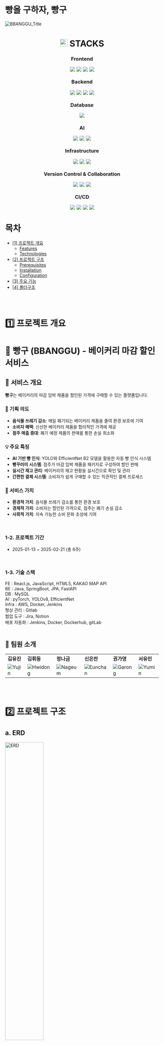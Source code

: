 # 빵을 구하자, 빵구
<!--프로젝트 대문 이미지-->
<img src="https://github.com/user-attachments/assets/eec5168f-77e5-4084-9134-71f99f357b3a" alt="BBANGGU_Title"/>
<br>

<div align="center">
  <h1>
    <img src="https://raw.githubusercontent.com/Tarikul-Islam-Anik/Animated-Fluent-Emojis/master/Emojis/Objects/Books.png" alt="Books" width="25" height="25" /> STACKS
  </h1>
</div>

<div align="center">
  <!-- Frontend -->
  <h3>Frontend</h3>
  <div style="display: flex; justify-content: center; gap: 5px; flex-wrap: wrap;">
    <img src="https://img.shields.io/badge/react-61DAFB?style=flat-square&logo=react&logoColor=black">
    <img src="https://img.shields.io/badge/javascript-F7DF1E?style=flat-square&logo=javascript&logoColor=black">
    <img src="https://img.shields.io/badge/html5-E34F26?style=flat-square&logo=html5&logoColor=white">
    <img src="https://img.shields.io/badge/Kakao_Map_API-FFCD00?style=flat-square&logo=kakao&logoColor=black">
  </div>
  </div>

<!-- Backend -->

<div align="center">
<h3>Backend</h3>
  <div style="display: flex; justify-content: center; gap: 5px; flex-wrap: wrap;">
    <img src="https://img.shields.io/badge/java-007396?style=flat-square&logo=java&logoColor=white">
    <img src="https://img.shields.io/badge/springboot-6DB33F?style=flat-square&logo=springboot&logoColor=white">
    <img src="https://img.shields.io/badge/JPA-59666C?style=flat-square&logo=hibernate&logoColor=white">
    <img src="https://img.shields.io/badge/fastapi-009688?style=flat-square&logo=fastapi&logoColor=white">
  </div>
</div>
<!-- Database -->

<div align="center">
<h3>Database</h3>
  <div style="display: flex; justify-content: center; gap: 5px; flex-wrap: wrap;">
    <img src="https://img.shields.io/badge/mysql-4479A1?style=flat-square&logo=mysql&logoColor=white">
  </div>
  </div>

<!-- AI -->

<div align="center">
<h3>AI</h3>
  <div style="display: flex; justify-content: center; gap: 5px; flex-wrap: wrap;">
    <img src="https://img.shields.io/badge/pytorch-EE4C2C?style=flat-square&logo=pytorch&logoColor=white">
    <img src="https://img.shields.io/badge/YOLOv8-00FFFF?style=flat-square&logo=yolo&logoColor=black">
    <img src="https://img.shields.io/badge/EfficientNet-FF6F00?style=flat-square&logo=tensorflow&logoColor=white">
  </div>
</div>

<!-- Infrastructure -->

<div align="center">
<h3>Infrastructure</h3>
  <div style="display: flex; justify-content: center; gap: 5px; flex-wrap: wrap;">
    <img src="https://img.shields.io/badge/aws-232F3E?style=flat-square&logo=amazonaws&logoColor=white">
    <img src="https://img.shields.io/badge/docker-2496ED?style=flat-square&logo=docker&logoColor=white">
    <img src="https://img.shields.io/badge/jenkins-D24939?style=flat-square&logo=jenkins&logoColor=white">
  </div>
  </div>

<!-- Version Control & Collaboration -->

<div align="center">
<h3>Version Control & Collaboration</h3>
  <div style="display: flex; justify-content: center; gap: 5px; flex-wrap: wrap;">
    <img src="https://img.shields.io/badge/gitlab-FC6D26?style=flat-square&logo=gitlab&logoColor=white">
    <img src="https://img.shields.io/badge/jira-0052CC?style=flat-square&logo=jira&logoColor=white">
    <img src="https://img.shields.io/badge/notion-000000?style=flat-square&logo=notion&logoColor=white">
  </div>
  </div>

<!-- CI/CD -->

<div align="center">
<h3>CI/CD</h3>
  <div style="display: flex; justify-content: center; gap: 5px; flex-wrap: wrap;">
    <img src="https://img.shields.io/badge/jenkins-D24939?style=flat-square&logo=jenkins&logoColor=white">
    <img src="https://img.shields.io/badge/docker-2496ED?style=flat-square&logo=docker&logoColor=white">
    <img src="https://img.shields.io/badge/dockerhub-2496ED?style=flat-square&logo=docker&logoColor=white">
    <img src="https://img.shields.io/badge/gitlab-FC6D26?style=flat-square&logo=gitlab&logoColor=white">
    </div>
  </div>
  </div>


<!--목차-->

# 목차

- [[1] 프로젝트 개요](#1-about-the-project)
  - [Features](#features)
  - [Technologies](#technologies)
- [[2] 프로젝트 구조](#2-getting-started)
  - [Prerequisites](#prerequisites)
  - [Installation](#installation)
  - [Configuration](#configuration)
- [[3] 주요 기능](#3-usage)
- [[4] 폴더구조](#4-contribution)
<br>
<br>

# 1️⃣ 프로젝트 개요

# 🥨 빵구 (BBANGGU) - 베이커리 마감 할인 서비스

## 🌱 서비스 개요

**빵구**는 베이커리의 마감 임박 제품을 할인된 가격에 구매할 수 있는 플랫폼입니다.

### 🎯 기획 의도

- **음식물 쓰레기 감소**: 매일 폐기되는 베이커리 제품을 줄여 환경 보호에 기여
- **소비자 혜택**: 신선한 베이커리 제품을 합리적인 가격에 제공
- **점주 매출 증대**: 폐기 예정 제품의 판매를 통한 손실 최소화

### 💡 주요 특징
- **AI 기반 빵 인식**: YOLO와 EfficientNet B2 모델을 활용한 자동 빵 인식 시스템
- **빵꾸러미 시스템**: 점주가 마감 임박 제품을 패키지로 구성하여 할인 판매
- **실시간 재고 관리**: 베이커리의 재고 현황을 실시간으로 확인 및 관리
- **간편한 결제 시스템**: 소비자가 쉽게 구매할 수 있는 직관적인 결제 프로세스
  
### 🎁 서비스 가치
- **환경적 가치**: 음식물 쓰레기 감소를 통한 환경 보호
- **경제적 가치**: 소비자는 할인된 가격으로, 점주는 폐기 손실 감소
- **사회적 가치**: 지속 가능한 소비 문화 조성에 기여
<br>

### 1-2. 프로젝트 기간
- 2025-01-13 ~ 2025-02-21 (총 6주)
<br>

### 1-3. 기술 스택

FE : React.js, JavaScript, HTML5, KAKAO MAP API  
BE : Java, SpringBoot, JPA, FastAPI  
DB : MySQL  
AI : pyTorch, YOLOv8, EfficientNet  
Infra : AWS, Docker, Jenkins  
형상 관리 : Gitlab  
협업 도구 : Jira, Notion  
배포 자동화 : Jenkins, Docker, Dockerhub, gitLab  
<br>

## 🙇 팀원 소개

<table>
<tr>
<td><b>김유진</b></td>
<td><b>김휘동</b></td>
<td><b>정나금</b></td>
<td><b>신은찬</b></td>
<td><b>권가영</b></td>
<td><b>서유민</b></td>
</tr>
<tr>
<td><img src="https://github.com/user-attachments/assets/69a74b1e-e8a1-44dd-b2c1-be8f43ea4293" alt="Yujin"/></td>
<td><img src="https://github.com/user-attachments/assets/75bf9404-cfe2-46a9-b55a-3545047b1ed4" alt="Hwidong"/></td>
<td><img src="https://github.com/user-attachments/assets/1d47995d-8cb9-4232-953e-c740dcc0ccfa" alt="Nageum"/></td>
<td><img src="https://github.com/user-attachments/assets/b8e01d40-2361-4291-a554-ad186f19300c" alt="Eunchan"/></td>
<td><img src="https://github.com/user-attachments/assets/db9eb4c6-1d41-4a06-917d-0a25f3989b3d" alt="Garong"/></td>
<td><img src="https://github.com/user-attachments/assets/24943c97-8cb5-4e86-bb35-d4d5e6498c21" alt="Yumin"/></td>
</tr>
</table>
<br>
<br>

# 2️⃣ 프로젝트 구조

## a. ERD
<img src="https://github.com/user-attachments/assets/58651c5f-f68b-4fa7-9eeb-76df388cbf54" alt="ERD" width=50% height=50%/>
<br>

## b. 아키텍처 구성도
<img src="https://github.com/user-attachments/assets/9c890c9b-292e-4d23-99fa-827153d37585" alt="Architecture" width=50% height=50%/>
<br>
<br>


# 3️⃣ 주요 기능

## [1] 판매자
 ### 1. 빵꾸러미 생성 
  #### - YOLOv8s 카메라 인식 (파인튜닝 모델)
  <img src="https://github.com/user-attachments/assets/d11c13e8-1f81-437e-a4eb-fe1c3a27b70b" alt="1-1-1" width="250"/>

  #### - AI 빵꾸러미 조합 추천 (탐욕 알고리즘)
  <img src="https://github.com/user-attachments/assets/c6977939-ec05-4548-a88f-cc45e427eac6" alt="1-1-2" width="250"/>

 ### 2. AI 분석 리포트 제공
 <img src="https://github.com/user-attachments/assets/cc3243c3-9a75-4b77-8f1d-0a71e4029854" alt="1-2" width="250"/>

<br>
<br>

## [2] 구매자
 ### 1. 빵꾸러미 예약 (결제)
  #### - TOSS PAYMENTS API
  <img src="https://github.com/user-attachments/assets/455826e2-f407-438f-b8a4-ca05b4c44391" alt="2-1-1" width="250"/>
 
 ### 2. 절약한 자원 확인
 <img src="https://github.com/user-attachments/assets/2bc62c4f-2ab6-4ad2-9ad1-bddbdfba3504" alt="2-2" width="250"/>

 ### 3. 지도 (Kakao Map API)
 <img src="https://github.com/user-attachments/assets/ac489deb-b4b3-4ce2-9c31-4756587b00f7" alt="2-3" width="250"/>

<br>
<br>

## [3] 공통
 ### 1. PWA (Progressive Web App)
 <img src="https://github.com/user-attachments/assets/b339f29b-ed81-42c0-972a-d829a97e3e86" alt="3-1" width="250"/>

 ### 2. Kakao 로그인 (OAuth2)
 <img src="https://github.com/user-attachments/assets/a7c81ac1-d471-4686-9695-274e427c09a2" alt="3-2" width="250"/>
